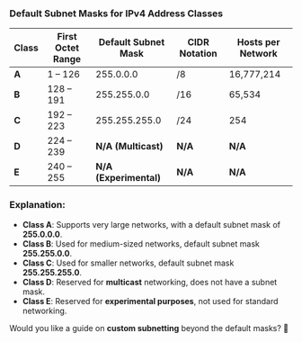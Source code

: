 ### **Default Subnet Masks for IPv4 Address Classes**  

| **Class** | **First Octet Range** | **Default Subnet Mask** | **CIDR Notation** | **Hosts per Network** |
|-----------|----------------------|-------------------------|-------------------|----------------------|
| **A** | 1 – 126 | 255.0.0.0 | /8  | 16,777,214 |
| **B** | 128 – 191 | 255.255.0.0 | /16 | 65,534 |
| **C** | 192 – 223 | 255.255.255.0 | /24 | 254 |
| **D** | 224 – 239 | **N/A (Multicast)** | **N/A** | **N/A** |
| **E** | 240 – 255 | **N/A (Experimental)** | **N/A** | **N/A** |

### **Explanation:**
- **Class A**: Supports very large networks, with a default subnet mask of **255.0.0.0**.
- **Class B**: Used for medium-sized networks, default subnet mask **255.255.0.0**.
- **Class C**: Used for smaller networks, default subnet mask **255.255.255.0**.
- **Class D**: Reserved for **multicast** networking, does not have a subnet mask.
- **Class E**: Reserved for **experimental purposes**, not used for standard networking.

Would you like a guide on **custom subnetting** beyond the default masks? 🚀
